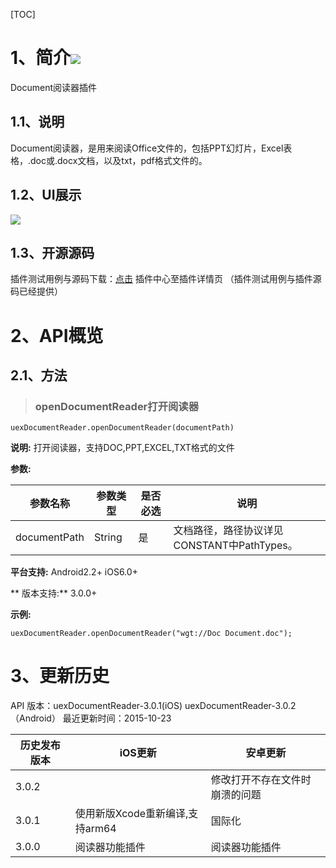 [TOC]

# 1、简介[![](http://appcan-download.oss-cn-beijing.aliyuncs.com/%E5%85%AC%E6%B5%8B%2Fgf.png)]() 
Document阅读器插件

## 1.1、说明
Document阅读器，是用来阅读Office文件的，包括PPT幻灯片，Excel表格，.doc或.docx文档，以及txt，pdf格式文件的。

## 1.2、UI展示

 ![](http://newdocx.appcan.cn/docximg/144935q2015t7a4a.jpg)  

## 1.3、开源源码
插件测试用例与源码下载：[点击](http://plugin.appcan.cn/details.html?id=168_index) 插件中心至插件详情页 （插件测试用例与插件源码已经提供）

# 2、API概览

## 2.1、方法

> ### openDocumentReader打开阅读器

`uexDocumentReader.openDocumentReader(documentPath)`

**说明:**
打开阅读器，支持DOC,PPT,EXCEL,TXT格式的文件

**参数:**
 
|  参数名称 | 参数类型  | 是否必选  |  说明 |
| ------------ | ------------ | ------------ | ------------ |
| documentPath | String | 是 | 文档路径，路径协议详见CONSTANT中PathTypes。 |

**平台支持:**
Android2.2+
iOS6.0+

** 版本支持:**
3.0.0+

**示例:**

```
uexDocumentReader.openDocumentReader("wgt://Doc Document.doc");
```

# 3、更新历史

API 版本：uexDocumentReader-3.0.1(iOS) uexDocumentReader-3.0.2（Android）
最近更新时间：2015-10-23
 
|  历史发布版本 | iOS更新  | 安卓更新  |
| ------------ | ------------ | ------------ |
| 3.0.2  |  | 修改打开不存在文件时崩溃的问题 |
| 3.0.1  | 使用新版Xcode重新编译,支持arm64  | 国际化 |
| 3.0.0  | 阅读器功能插件  | 阅读器功能插件|
